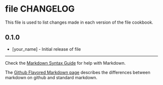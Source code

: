 # file CHANGELOG

This file is used to list changes made in each version of the file cookbook.

## 0.1.0
- [your_name] - Initial release of file

- - -
Check the [Markdown Syntax Guide](http://daringfireball.net/projects/markdown/syntax) for help with Markdown.

The [Github Flavored Markdown page](http://github.github.com/github-flavored-markdown/) describes the differences between markdown on github and standard markdown.
